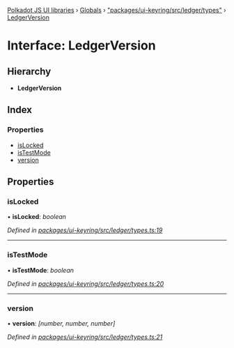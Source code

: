 [Polkadot JS UI libraries](../README.md) › [Globals](../globals.md) › ["packages/ui-keyring/src/ledger/types"](../modules/_packages_ui_keyring_src_ledger_types_.md) › [LedgerVersion](_packages_ui_keyring_src_ledger_types_.ledgerversion.md)

# Interface: LedgerVersion

## Hierarchy

* **LedgerVersion**

## Index

### Properties

* [isLocked](_packages_ui_keyring_src_ledger_types_.ledgerversion.md#islocked)
* [isTestMode](_packages_ui_keyring_src_ledger_types_.ledgerversion.md#istestmode)
* [version](_packages_ui_keyring_src_ledger_types_.ledgerversion.md#version)

## Properties

###  isLocked

• **isLocked**: *boolean*

*Defined in [packages/ui-keyring/src/ledger/types.ts:19](https://github.com/polkadot-js/ui/blob/44bf1f42/packages/ui-keyring/src/ledger/types.ts#L19)*

___

###  isTestMode

• **isTestMode**: *boolean*

*Defined in [packages/ui-keyring/src/ledger/types.ts:20](https://github.com/polkadot-js/ui/blob/44bf1f42/packages/ui-keyring/src/ledger/types.ts#L20)*

___

###  version

• **version**: *[number, number, number]*

*Defined in [packages/ui-keyring/src/ledger/types.ts:21](https://github.com/polkadot-js/ui/blob/44bf1f42/packages/ui-keyring/src/ledger/types.ts#L21)*
